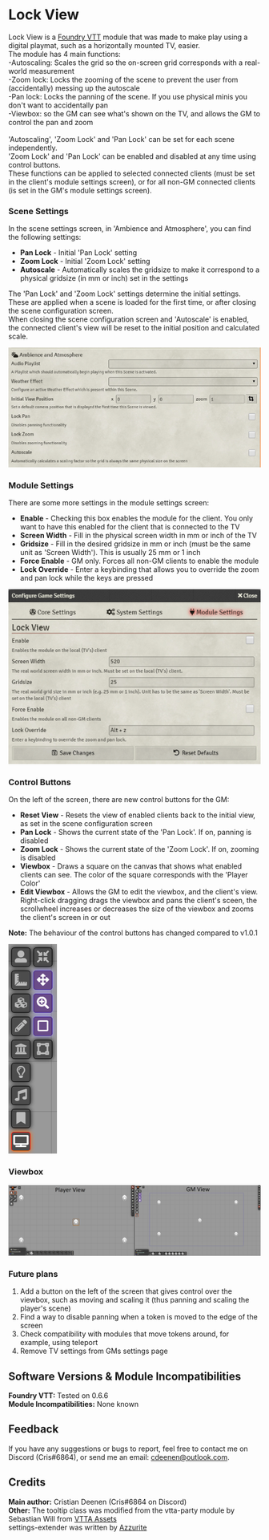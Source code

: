 # Lock View
Lock View is a <a href="https://foundryvtt.com/">Foundry VTT</a> module that was made to make play using a digital playmat, such as a horizontally mounted TV, easier.<br>
The module has 4 main functions:<br>
-Autoscaling: Scales the grid so the on-screen grid corresponds with a real-world measurement<br>
-Zoom lock: Locks the zooming of the scene to prevent the user from (accidentally) messing up the autoscale<br>
-Pan lock: Locks the panning of the scene. If you use physical minis you don't want to accidentally pan<br>
-Viewbox: so the GM can see what's shown on the TV, and allows the GM to control the pan and zoom<br>
<br>
'Autoscaling', 'Zoom Lock' and 'Pan Lock' can be set for each scene independently.<br>
'Zoom Lock' and 'Pan Lock' can be enabled and disabled at any time using control buttons.<br>
These functions can be applied to selected connected clients (must be set in the client's module settings screen), or for all non-GM connected clients (is set in the GM's module settings screen).<br>

### Scene Settings
In the scene settings screen, in 'Ambience and Atmosphere', you can find the following settings:
<ul>
<li><b>Pan Lock</b> - Initial 'Pan Lock' setting</li>
<li><b>Zoom Lock</b> - Initial 'Zoom Lock' setting</li>
<li><b>Autoscale</b> - Automatically scales the gridsize to make it correspond to a physical gridsize (in mm or inch) set in the settings</li>
</ul>
The 'Pan Lock' and 'Zoom Lock' settings determine the initial settings. These are applied when a scene is loaded for the first time, or after closing the scene configuration screen.<br>
When closing the scene configuration screen and 'Autoscale' is enabled, the connected client's view will be reset to the initial position and calculated scale.<br>

![sceneSettings](https://github.com/CDeenen/LockView/blob/master/img/examples/SceneSettings.png)

### Module Settings
There are some more settings in the module settings screen:<br>
<ul>
<li><b>Enable</b> - Checking this box enables the module for the client. You only want to have this enabled for the client that is connected to the TV</li>
<li><b>Screen Width</b> - Fill in the physical screen width in mm or inch of the TV</li>
<li><b>Gridsize</b> - Fill in the desired gridsize in mm or inch (must be the same unit as 'Screen Width'). This is usually 25 mm or 1 inch</li>
<li><b>Force Enable</b> - GM only. Forces all non-GM clients to enable the module</li>
<li><b>Lock Override</b> - Enter a keybinding that allows you to override the zoom and pan lock while the keys are pressed</li>
</ul>

![moduleSettings](https://github.com/CDeenen/LockView/blob/master/img/examples/ModuleSettings.png)

### Control Buttons
On the left of the screen, there are new control buttons for the GM:<br>
<ul>
<li><b>Reset View</b> - Resets the view of enabled clients back to the initial view, as set in the scene configuration screen</li>
<li><b>Pan Lock</b> - Shows the current state of the 'Pan Lock'. If on, panning is disabled</li>
<li><b>Zoom Lock</b> - Shows the current state of the 'Zoom Lock'. If on, zooming is disabled</li>
<li><b>Viewbox</b> - Draws a square on the canvas that shows what enabled clients can see. The color of the square corresponds with the 'Player Color'</li>
<li><b>Edit Viewbox</b> - Allows the GM to edit the viewbox, and the client's view. Right-click dragging drags the viewbox and pans the client's sceen, the scrollwheel increases or decreases the size of the viewbox and zooms the client's screen in or out</li>
</ul>
<b>Note:</b> The behaviour of the control buttons has changed compared to v1.0.1<br>

![controlButtons](https://github.com/CDeenen/LockView/blob/master/img/examples/ControlButtons.png)

### Viewbox

![viewBox](https://github.com/CDeenen/LockView/blob/master/img/examples/ViewBox.png)

### Future plans
<ol>
<li>Add a button on the left of the screen that gives control over the viewbox, such as moving and scaling it (thus panning and scaling the player's scene)</li>
<li>Find a way to disable panning when a token is moved to the edge of the screen</li>
<li>Check compatibility with modules that move tokens around, for example, using teleport</li>
<li>Remove TV settings from GMs settings page</ls>
</ol>

## Software Versions & Module Incompatibilities
<b>Foundry VTT:</b> Tested on 0.6.6<br>
<b>Module Incompatibilities:</b> None known<br>

## Feedback
If you have any suggestions or bugs to report, feel free to contact me on Discord (Cris#6864), or send me an email: cdeenen@outlook.com.

## Credits
<b>Main author:</b> Cristian Deenen (Cris#6864 on Discord)<br>
<b>Other:</b> The tooltip class was modified from the vtta-party module by Sebastian Will from <a href="https://www.vttassets.com">VTTA Assets</a><br>
settings-extender was written by <a href="https://gitlab.com/foundry-azzurite/settings-extender">Azzurite</a> 